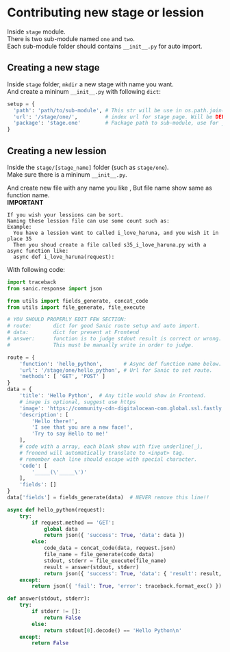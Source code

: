 
# Contributing new stage or lession

Inside `stage` module.  
There is two sub-module named `one` and `two`.  
Each sub-module folder should contains `__init__.py` for auto import.  

## Creating a new stage
Inside `stage` folder, `mkdir` a new stage with name you want.  
And create a mininum `__init__.py` with following `dict`:  
```python
setup = {
  'path': 'path/to/sub-module', # This str will be use in os.path.join(), Do NOT starts with /
  'url': '/stage/one/',         # index url for stage page. Will be DEPRECATED soon.
  'package': 'stage.one'        # Package path to sub-module, use for __import__ function call.
}
```

## Creating a new lession
Inside the `stage/[stage_name]` folder (such as `stage/one`).  
Make sure there is a mininum `__init__.py`.  


And create new file with any name you like ,
But file name show same as function name.  
**IMPORTANT**
```
If you wish your lessions can be sort.
Naming these lession file can use some count such as:
Example:
  You have a lession want to called i_love_haruna, and you wish it in place 35
  Then you shoud create a file called s35_i_love_haruna.py with a async function like:
  async def i_love_haruna(request):
```
With following code:  
```python
import traceback
from sanic.response import json

from utils import fields_generate, concat_code
from utils import file_generate, file_execute

# YOU SHOULD PROPERLY EDIT FEW SECTION:
# route:       dict for good Sanic route setup and auto import.
# data:        dict for present at Frontend
# answer:      function is to judge stdout result is correct or wrong.
#              This must be manually write in order to judge.

route = {
    'function': 'hello_python',       # Async def function name below.
    'url': '/stage/one/hello_python', # Url for Sanic to set route.
    'methods': [ 'GET', 'POST' ]
}
data = {
    'title': 'Hello Python',  # Any title would show in Frontend.
    # image is optional, suggest use https
    'image': 'https://community-cdn-digitalocean-com.global.ssl.fastly.net/assets/tutorials/images/large/EBOOK_PYTHON_no-name.png?1516826609',
    'description': [
        'Hello there!',
        'I see that you are a new face!',
        'Try to say Hello to me!'
    ],
    # code with a array, each blank show with five underline(_),
    # fronend will automatically translate to <input> tag.
    # remember each line should escape with special character.
    'code': [
        '_____(\'_____\')'
    ],
    'fields': []
}
data['fields'] = fields_generate(data)  # NEVER remove this line!!

async def hello_python(request):
    try:
        if request.method == 'GET':
            global data
            return json({ 'success': True, 'data': data })
        else:
            code_data = concat_code(data, request.json)
            file_name = file_generate(code_data)
            stdout, stderr = file_execute(file_name)
            result = answer(stdout, stderr)
            return json({ 'success': True, 'data': { 'result': result, 'stdout': stdout, 'stderr': stderr} })
    except:
        return json({ 'fail': True, 'error': traceback.format_exc() })

def answer(stdout, stderr):
    try:
        if stderr != []:
            return False
        else:
            return stdout[0].decode() == 'Hello Python\n'
    except:
        return False
```
